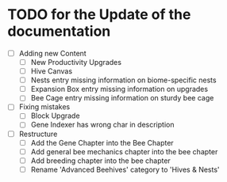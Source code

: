 # TODO for the Update of the documentation

- [ ] Adding new Content
  - [ ] New Productivity Upgrades
  - [ ] Hive Canvas
  - [ ] Nests entry missing information on biome-specific nests
  - [ ] Expansion Box entry missing information on upgrades
  - [ ] Bee Cage entry missing information on sturdy bee cage
- [ ] Fixing mistakes
  - [ ] Block Upgrade
  - [ ] Gene Indexer has wrong char in description
- [ ] Restructure
  - [ ] Add the Gene Chapter into the Bee Chapter
  - [ ] Add general bee mechanics chapter into the bee chapter
  - [ ] Add breeding chapter into the bee chapter
  - [ ] Rename 'Advanced Beehives' category to 'Hives & Nests'